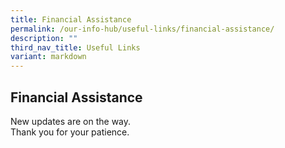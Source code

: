 ```yaml
---
title: Financial Assistance
permalink: /our-info-hub/useful-links/financial-assistance/
description: ""
third_nav_title: Useful Links
variant: markdown
---
```

## Financial Assistance

New updates are on the way.<br>
Thank you for your patience.